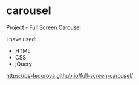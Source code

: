 # carousel
Project - Full Screen Carousel

I have used: 
- HTML
- CSS
- jQuery

https://ps-fedorova.github.io/full-screen-carousel/
